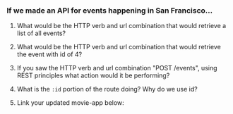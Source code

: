 ### If we made an API for events happening in San Francisco... 
1. What would be the HTTP verb and url combination that would retrieve a list of all events?

2. What would be the HTTP verb and url combination that would retrieve the event with id of 4?

3. If you saw the HTTP verb and url combination "POST /events", using REST principles what action would it be performing? 

4. What is the `:id` portion of the route doing? Why do we use id? 

5. Link your updated movie-app below: